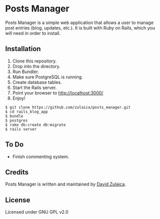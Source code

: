 # Posts Manager
Posts Manager is a simple web application that allows a user to manage post entries (blog, updates, etc.). It is built with Ruby on Rails, which you will need in order to install.

## Installation
1. Clone this repository.
1. Drop into the directory.
1. Run Bundler.
1. Make sure PostgreSQL is running.
1. Create database tables.
1. Start the Rails server.
1. Point your browser to [http://localhost:3000/](http://localhost:3000/)
1. Enjoy!

```
$ git clone https://github.com/zulaica/posts_manager.git
$ cd rails_blog_app
$ bundle
$ postgres
$ rake db:create db:migrate
$ rails server
```

## To Do
- Finish commenting system.

## Credits
Posts Manager is written and maintained by [David Zulaica](http://zulaica.info).

## License
Licensed under GNU GPL v2.0
